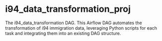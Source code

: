 # i94_data_transformation_proj

The i94_data_transformation DAG. This Airflow DAG automates the transformation of i94 immigration data, leveraging Python scripts for each task and integrating them into an existing DAG structure.
